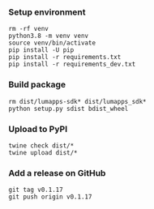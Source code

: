 ### Setup environment
```
rm -rf venv
python3.8 -m venv venv
source venv/bin/activate
pip install -U pip
pip install -r requirements.txt
pip install -r requirements_dev.txt
```

### Build package
```
rm dist/lumapps-sdk* dist/lumapps_sdk*
python setup.py sdist bdist_wheel
```

### Upload to PyPI
```
twine check dist/*
twine upload dist/*
```

### Add a release on GitHub
```
git tag v0.1.17
git push origin v0.1.17
```
